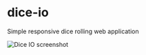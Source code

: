 dice-io
=======

Simple responsive dice rolling web application

![Dice IO screenshot](http://hypnotictoast.com/images/diceio.png)
